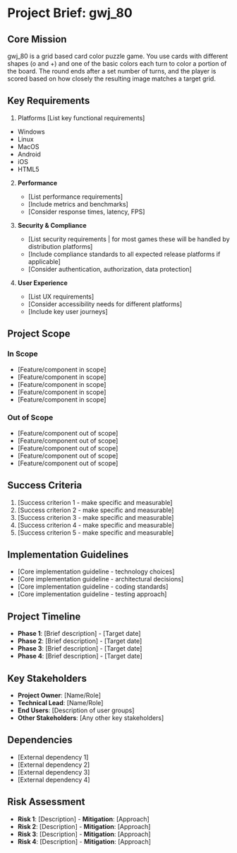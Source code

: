 # Project Brief: gwj_80

## Core Mission

gwj_80 is a grid based card color puzzle game. You use cards with different shapes (o and +) and one of the basic colors each turn to color a portion of the board. The round ends after a set number of turns, and the player is scored based on how closely the resulting image matches a target grid.

## Key Requirements

1. Platforms
   [List key functional requirements]

- Windows
- Linux
- MacOS
- Android
- iOS
- HTML5

2. **Performance**
   - [List performance requirements]
   - [Include metrics and benchmarks]
   - [Consider response times, latency, FPS]

3. **Security & Compliance**
   - [List security requirements | for most games these will be handled by distribution platforms]
   - [Include compliance standards to all expected release platforms if applicable]
   - [Consider authentication, authorization, data protection]

4. **User Experience**
   - [List UX requirements]
   - [Consider accessibility needs for different platforms]
   - [Include key user journeys]

## Project Scope

### In Scope

- [Feature/component in scope]
- [Feature/component in scope]
- [Feature/component in scope]
- [Feature/component in scope]
- [Feature/component in scope]

### Out of Scope

- [Feature/component out of scope]
- [Feature/component out of scope]
- [Feature/component out of scope]
- [Feature/component out of scope]
- [Feature/component out of scope]

## Success Criteria

1. [Success criterion 1 - make specific and measurable]
2. [Success criterion 2 - make specific and measurable]
3. [Success criterion 3 - make specific and measurable]
4. [Success criterion 4 - make specific and measurable]
5. [Success criterion 5 - make specific and measurable]

## Implementation Guidelines

- [Core implementation guideline - technology choices]
- [Core implementation guideline - architectural decisions]
- [Core implementation guideline - coding standards]
- [Core implementation guideline - testing approach]

## Project Timeline

- **Phase 1**: [Brief description] - [Target date]
- **Phase 2**: [Brief description] - [Target date]
- **Phase 3**: [Brief description] - [Target date]
- **Phase 4**: [Brief description] - [Target date]

## Key Stakeholders

- **Project Owner**: [Name/Role]
- **Technical Lead**: [Name/Role]
- **End Users**: [Description of user groups]
- **Other Stakeholders**: [Any other key stakeholders]

## Dependencies

- [External dependency 1]
- [External dependency 2]
- [External dependency 3]
- [External dependency 4]

## Risk Assessment

- **Risk 1**: [Description] - **Mitigation**: [Approach]
- **Risk 2**: [Description] - **Mitigation**: [Approach]
- **Risk 3**: [Description] - **Mitigation**: [Approach]
- **Risk 4**: [Description] - **Mitigation**: [Approach]
